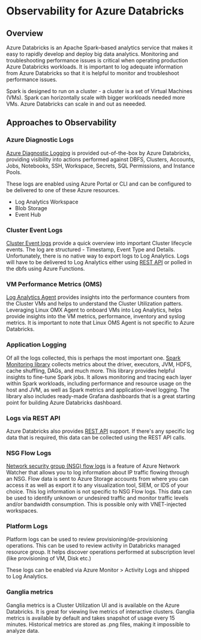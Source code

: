 # Observability for Azure Databricks

## Overview

Azure Databricks is an Apache Spark–based analytics service that makes it easy to rapidly develop and
deploy big data analytics. Monitoring and troubleshooting performance issues is critical when
operating production Azure Databricks workloads. It is important to log adequate information from Azure
Databricks so that it is helpful to monitor and troubleshoot performance issues.

Spark is designed to run on a cluster - a cluster is a set of Virtual Machines (VMs). Spark can
horizontally scale with bigger workloads needed more VMs. Azure Databricks can scale in and out as
neeeded.

## Approaches to Observability

### Azure Diagnostic Logs

[Azure Diagnostic Logging](https://docs.microsoft.com/en-us/azure/databricks/administration-guide/account-settings/azure-diagnostic-logs) is provided out-of-the-box by Azure Databricks, providing
visibility into actions performed against DBFS, Clusters, Accounts, Jobs, Notebooks, SSH, Workspace,
Secrets, SQL Permissions, and Instance Pools.

These logs are enabled using Azure Portal or CLI and can be configured to be delivered to one of these Azure resources.

- Log Analytics Workspace
- Blob Storage
- Event Hub

### Cluster Event Logs

[Cluster Event logs](https://docs.microsoft.com/en-us/azure/databricks/clusters/configure#cluster-log-delivery) provide a quick overview into important Cluster lifecycle events. The
log are structured - Timestamp, Event Type and Details. Unfortunately, there is no native way to export
logs to Log Analytics. Logs will have to be delivered to Log Analytics either using [REST API](https://docs.microsoft.com/en-us/azure/databricks/dev-tools/api/latest/examples#cluster-log-example) or polled in the dbfs using Azure Functions.

### VM Performance Metrics (OMS)

[Log Analytics Agent](https://docs.microsoft.com/en-us/azure/virtual-machines/extensions/oms-linux) provides insights into the performance counters from the Cluster VMs and helps to understand the
Cluster Utilization patters. Leveraging Linux OMX Agent to onboard VMs into Log Analytics, helps
provide insights into the VM metrics, performance, inventory and syslog metrics. It is important to
note that Linux OMS Agent is not specific to Azure Databricks.

### Application Logging

Of all the logs collected, this is perhaps the most important one. [Spark Monitoring library](https://github.com/mspnp/spark-monitoring) collects metrics about the driver, executors, JVM, HDFS, cache
shuffling, DAGs, and much more. This library provides helpful insights to fine-tune Spark jobs. It
allows monitoring and tracing each layer within Spark workloads, including performance and resource
usage on the host and JVM, as well as Spark metrics and application-level logging. The library also
includes ready-made Grafana dashboards that is a great starting point for building Azure Databricks
dashboard.

### Logs via REST API

Azure Databricks also provides [REST API](https://docs.microsoft.com/en-us/azure/databricks/dev-tools/api/latest/) support. If there's any specific log data that is required, this data can be collected using the REST API calls.

### NSG Flow Logs

[Network security group (NSG) flow logs](https://docs.microsoft.com/en-us/azure/network-watcher/network-watcher-nsg-flow-logging-overview) is a feature of Azure Network Watcher that allows you to log
information about IP traffic flowing through an NSG. Flow data is sent to Azure Storage accounts from
where you can access it as well as export it to any visualization tool, SIEM, or IDS of your choice.
This log information is not specific to NSG Flow logs. This data can be used to identify unknown or
undesired traffic and monitor traffic levels and/or bandwidth consumption. This is possible only with
VNET-injected workspaces.

### Platform Logs

Platform logs can be used to review provisioning/de-provisioning operations. This can be used  to
review activity in Databricks managed resource group. It helps discover operations performed at
subscription level (like provisioning of VM, Disk etc.)

These logs can be enabled via Azure Monitor > Activity Logs and shipped to Log Analytics.

### Ganglia metrics

Ganglia metrics is a Cluster Utilization UI and is available on the Azure Databricks. It is great for
viewing live metrics of interactive clusters. Ganglia metrics is available by default and takes
snapshot of usage every 15 minutes. Historical metrics are stored as .png files, making it impossible
to analyze data.
